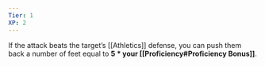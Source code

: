 ```yaml
---
Tier: 1
XP: 2
---
```

If the attack beats the target’s [[Athletics]] defense, you can push them back a number of feet equal to **5 * your [[Proficiency#Proficiency Bonus]]**.